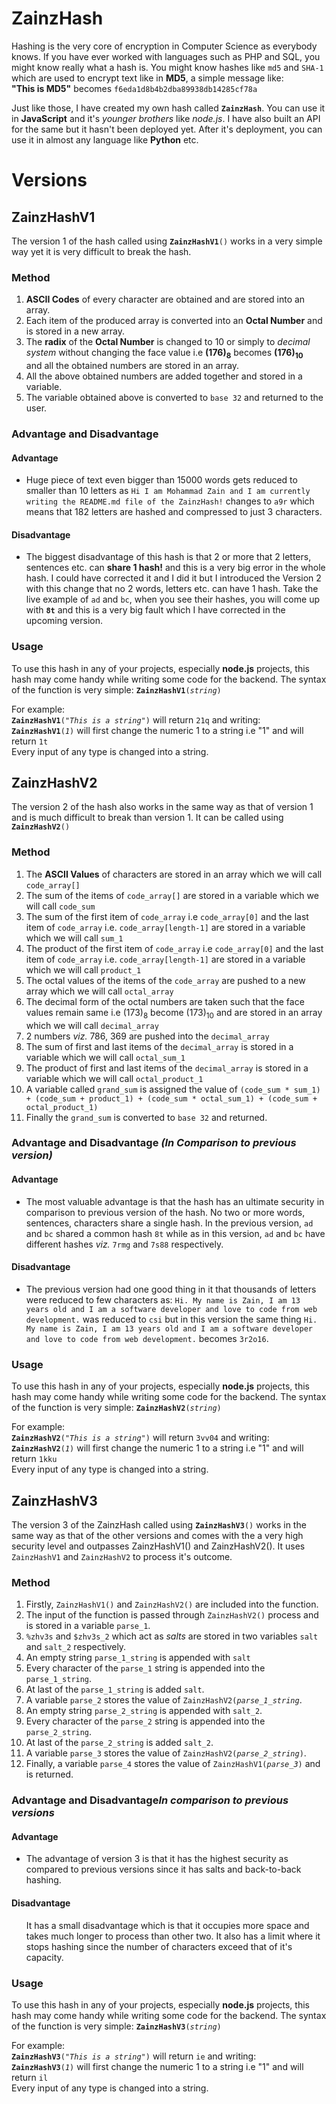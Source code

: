 # ZainzHash
Hashing is the very core of encryption in Computer Science as everybody knows. If you have ever worked with languages such as PHP and SQL, you might know really what a hash is.
You might know hashes like <code>md5</code> and <code>SHA-1</code> which are used to encrypt text like in <b>MD5</b>, a simple message like: <br>
<b>"This is MD5"</b> becomes <code>f6eda1d8b4b2dba89938db14285cf78a</code>
<br>
<p>Just like those, I have created my own hash called <code><b>ZainzHash</b></code>. You can use it in <b>JavaScript</b> and it's <i>younger brothers</i> like <i>node.js</i>. I have also built an API for the same but it hasn't been deployed yet. After it's deployment, you can use it in almost any language like <b>Python</b> etc. </p>

# Versions
<h2 id="version-1">ZainzHashV1</h2>
<p>The version 1 of the hash called using <code><b>ZainzHashV1</b>()</code> works in a very simple way yet it is very difficult to break the hash. </p>
<h3>Method</h3>
<ol>
  <li><b>ASCII Codes</b> of every character are obtained and are stored into an array.</li>
  <li>Each item of the produced array is converted into an <b>Octal Number</b> and is stored in a new array. </li>
  <li>The <b>radix</b> of the <b>Octal Number</b> is changed to 10 or simply to <i>decimal system</i> without changing the face value i.e <b>(176)<sub>8</sub></b> becomes <b>(176)<sub>10</sub></b></li> and all the obtained numbers are stored in an array.
  <li>All the above obtained numbers are added together and stored in a variable. </li>
  <li>The variable obtained above is converted to <code>base 32</code> and returned to the user. </li>
  
</ol>

<h3>Advantage and Disadvantage</h3>
<h4>Advantage</h4>
<ul>
    <li>Huge piece of text even bigger than 15000 words gets reduced to smaller than 10 letters as <code>Hi I am Mohammad Zain and I am currently writing the README.md file of the ZainzHash!</code> changes to <code>a9r</code> which means that 182 letters are hashed and compressed to just 3 characters.</li>
</ul>
<h4>Disadvantage</h4>
<ul>
    <li>The biggest disadvantage of this hash is that 2 or more that 2 letters, sentences etc. can <b>share 1 hash!</b> and this is a very big error in the whole hash. I could have corrected it and I did it but I introduced the Version 2 with this change that no 2 words, letters etc. can have 1 hash. Take the live example of <code>ad</code> and <code>bc</code>, when you see their hashes, you will come up with <b><code>8t</code></b> and this is a very big fault which I have corrected in the upcoming version.</li>
</ul>

<h3>Usage</h3>
<p>To use this hash in any of your projects, especially <b>node.js</b> projects, this hash may come handy while writing some code for the backend. The syntax of the function is very simple: <code><b>ZainzHashV1</b>(<i>string</i>)</code></p>
<p>For example: <br><code><b>ZainzHashV1</b>(<i>"This is a string"</i>)</code> will return <code>21q</code> and writing: <br> <code><b>ZainzHashV1</b>(<i>1</i>)</code> will first change the numeric 1 to a string i.e "1" and will return <code>1t</code> <br> Every input of any type is changed into a string.</p>

<h2 id="version-2">ZainzHashV2</h2>
<p>The version 2 of the hash also works in the same way as that of version 1 and is much difficult to break than version 1. It can be called using <code><b>ZainzHashV2</b>()</code></p>

<h3>Method</h3>
<ol>
    <li>The <b>ASCII Values</b> of characters are stored in an array which we will call <code>code_array[]</code></li>
    <li>The sum of the items of <code>code_array[]</code> are stored in a variable which we will call <code>code_sum</code></li>
    <li>The sum of the first item of <code>code_array</code> i.e <code>code_array[0]</code> and the last item of <code>code_array</code> i.e. <code>code_array[length-1]</code> are stored in a variable which we will call <code>sum_1</code></li>
    <li>The product of the first item of <code>code_array</code> i.e <code>code_array[0]</code> and the last item of <code>code_array</code> i.e. <code>code_array[length-1]</code> are stored in a variable which we will call <code>product_1</code></li>
    <li>The octal values of the items of the <code>code_array</code> are pushed to a new array which we will call <code>octal_array</code></li>
    <li>The decimal form of the octal numbers are taken such that the face values remain same i.e (173)<sub>8</sub> become (173)<sub>10</sub> and are stored in an array which we will call <code>decimal_array</code></li>
    <li>2 numbers <i>viz.</i> 786, 369 are pushed into the <code>decimal_array</code></li>
    <li>The sum of first and last items of the <code>decimal_array</code> is stored in a variable which we will call <code>octal_sum_1</code></li>
    <li>The product of first and last items of the <code>decimal_array</code> is stored in a variable which we will call <code>octal_product_1</code></li>
    <li>A variable called <code>grand_sum</code> is assigned the value of <code>(code_sum * sum_1) + (code_sum + product_1) + (code_sum * octal_sum_1) + (code_sum + octal_product_1)</code></li>
    <li>Finally the <code>grand_sum</code> is converted to <code>base 32</code> and returned.</li>

</ol>

<h3>Advantage and Disadvantage <i>(In Comparison to previous version)</i></h3>
<h4>Advantage</h4>
<ul>
    <li>The most valuable advantage is that the hash has an ultimate security in comparison to previous version of the hash. No two or more words, sentences, characters share a single hash. In the previous version, <code>ad</code> and <code>bc</code> shared a common hash <code>8t</code> while as in this version, <code>ad</code> and <code>bc</code> have different hashes <i>viz.</i> <code>7rmg</code> and <code>7s88</code> respectively.</li>
</ul>
<h4>Disadvantage</h4>
<ul>
    <li>The previous version had one good thing in it that thousands of letters were reduced to few characters as: <code>Hi. My name is Zain, I am 13 years old and I am a software developer and love to code from web development.</code> was reduced to <code>csi</code> but in this version the same thing <code>Hi. My name is Zain, I am 13 years old and I am a software developer and love to code from web development.</code> becomes <code>3r2o16</code>.</li>
</ul>

<h3>Usage</h3>
<p>To use this hash in any of your projects, especially <b>node.js</b> projects, this hash may come handy while writing some code for the backend. The syntax of the function is very simple: <code><b>ZainzHashV2</b>(<i>string</i>)</code></p>
<p>For example: <br><code><b>ZainzHashV2</b>(<i>"This is a string"</i>)</code> will return <code>3vv04</code> and writing: <br> <code><b>ZainzHashV2</b>(<i>1</i>)</code> will first change the numeric 1 to a string i.e "1" and will return <code>1kku</code> <br> Every input of any type is changed into a string.</p>

<h2 id="version-3">ZainzHashV3</h2>
<p>The version 3 of the ZainzHash called using <code><b>ZainzHashV3</b>()</code> works in the same way as that of the other versions and comes with the a very high security level and outpasses ZainzHashV1() and ZainzHashV2(). It uses <code>ZainzHashV1</code> and  <code>ZainzHashV2</code> to process it's outcome.</p>

<h3>Method</h3>
<ol>
    <li>Firstly, <code>ZainzHashV1()</code> and <code>ZainzHashV2()</code> are included into the function.</li>
    <li>The input of the function is passed through <code>ZainzHashV2()</code> process and is stored in a variable <code>parse_1</code>.</li>
    <li><code>%zhv3s</code> and <code>$zhv3s_2</code> which act as <i>salts</i> are stored in two variables <code>salt</code> and <code>salt_2</code> respectively.</li>
    <li>An empty string <code>parse_1_string</code> is appended with <code>salt</code></li>
    <li>Every character of the <code>parse_1</code> string is appended into the <code>parse_1_string</code>.</li>
    <li>At last of the <code>parse_1_string</code> is added <code>salt</code>.</li>
    <li>A variable <code>parse_2</code> stores the value of <code>ZainzHashV2(<i>parse_1_string</i></code>.</li>
    <li>An empty string <code>parse_2_string</code> is appended with <code>salt_2</code>.</li>
    <li>Every character of the <code>parse_2</code> string is appended into the <code>parse_2_string</code>.</li>
    <li>At last of the <code>parse_2_string</code> is added <code>salt_2</code>.</li>
    <li>A variable <code>parse_3</code> stores the value of <code>ZainzHashV2(<i>parse_2_string</i>)</code>.</li>
    <li>Finally, a variable <code>parse_4</code> stores the value of <code>ZainzHashV1(<i>parse_3</i>)</code> and is returned.</li>
</ol>

<h3>Advantage and Disadvantage<i>In comparison to previous versions</i></h3>
<h4>Advantage</h4>
<ul>
    <li>The advantage of version 3 is that it has the highest security as compared to previous versions since it has salts and back-to-back hashing.</li>
</ul>
<h4>Disadvantage</h4>
<ul>
    It has a small disadvantage which is that it occupies more space and takes much longer to process than other two. It also has a limit where it stops hashing since the number of characters exceed that of it's capacity.
</ul>

<h3>Usage</h3>
<p>To use this hash in any of your projects, especially <b>node.js</b> projects, this hash may come handy while writing some code for the backend. The syntax of the function is very simple: <code><b>ZainzHashV3</b>(<i>string</i>)</code></p>
<p>For example: <br><code><b>ZainzHashV3</b>(<i>"This is a string"</i>)</code> will return <code>ie</code> and writing: <br> <code><b>ZainzHashV3</b>(<i>1</i>)</code> will first change the numeric 1 to a string i.e "1" and will return <code>il</code> <br> Every input of any type is changed into a string.</p>
